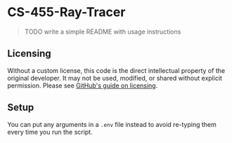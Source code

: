 # CS-455-Ray-Tracer

> TODO write a simple README with usage instructions

## Licensing

Without a custom license, this code is the direct intellectual property of the original developer. It may not be used, modified, or shared without explicit permission. Please see [GitHub's guide on licensing](https://docs.github.com/en/repositories/managing-your-repositorys-settings-and-features/customizing-your-repository/licensing-a-repository).

## Setup

You can put any arguments in a `.env` file instead to avoid re-typing them every time you run the script.
